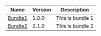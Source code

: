  | Name | Version | Description | 
 | --- | --- | --- | 
 | [Bundle1](bundle1) | 1.0.0 | This is bundle 1
[Bundle2](bundle2) | 2.1.0 | This is bundle 2 | 
